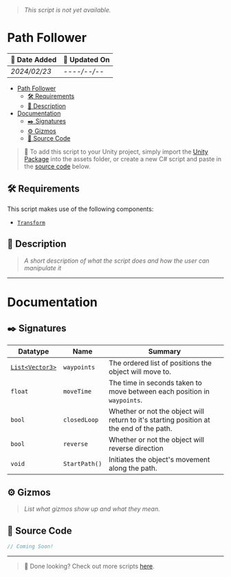 > *This script is not yet available.*
# Path Follower

| 📆 Date Added | 📆 Updated On |
|-|-|
|*2024/02/23*|*----/--/--*|

- [Path Follower](#path-follower)
  - [🛠️ Requirements](#️-requirements)
  - [📖 Description](#-description)
- [Documentation](#documentation)
  - [✒️ Signatures](#️-signatures)
  - [⚙️ Gizmos](#️-gizmos)
  - [💾 Source Code](#-source-code)

> :paperclip: To add this script to your Unity project, simply import the [Unity Package](./) into the assets folder, or create a new C# script and paste in the [source code](#source-code) below.

## 🛠️ Requirements

This script makes use of the following components:
- [`Transform`][transform]

## 📖 Description
> *A short description of what the script does and how the user can manipulate it*

---
# Documentation

## ✒️ Signatures

| Datatype | Name | Summary |
|-|-|-|
| [`List<Vector3>`][vector3] | `waypoints` | The ordered list of positions the object will move to. |
| `float` | `moveTime` | The time in seconds taken to move between each position in `waypoints`. |
| `bool` | `closedLoop` | Whether or not the object will return to it's starting position at the end of the path. |
| `bool` | `reverse` | Whether or not the object will reverse direction |
| `void` | `StartPath()` | Initiates the object's movement along the path. |

## ⚙️ Gizmos

> *List what gizmos show up and what they mean.*

## 💾 Source Code
``` cs
// Coming Soon!
```
---
> :paperclip: Done looking? Check out more scripts [here](../).

[transform]: https://docs.unity3d.com/ScriptReference/Transform.html
[vector3]: https://docs.unity3d.com/ScriptReference/Vector3.html